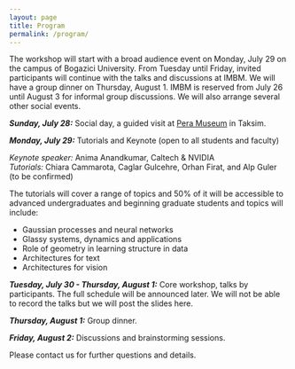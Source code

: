 ```yaml
---
layout: page
title: Program
permalink: /program/
---
```


The workshop will start with a broad audience event on Monday, July 29 on the campus of Bogazici University. From Tuesday until Friday, invited participants will continue with the talks and discussions at IMBM. We will have a group dinner on Thursday, August 1. IMBM is reserved from July 26 until August 3 for informal group discussions. We will also arrange several other social events.   

***Sunday, July 28:*** Social day, a guided visit at [Pera Museum](https://www.peramuseum.org) in Taksim.

***Monday, July 29:*** Tutorials and Keynote (open to all students and faculty)   

_Keynote speaker:_ Anima Anandkumar, Caltech & NVIDIA   
_Tutorials:_ Chiara Cammarota, Caglar Gulcehre, Orhan Firat, and Alp Guler (to be confirmed)  

The tutorials will cover a range of topics and 50% of it will be accessible to advanced undergraduates and beginning graduate students and topics will include:  
- Gaussian processes and neural networks  
- Glassy systems, dynamics and applications  
- Role of geometry in learning structure in data  
- Architectures for text  
- Architectures for vision    

***Tuesday, July 30 - Thursday, August 1:*** Core workshop, talks by participants. The full schedule will be announced later. We will not be able to record the talks but we will post the slides here.    

***Thursday, August 1:*** Group dinner.  

***Friday, August 2:*** Discussions and brainstorming sessions.  

Please contact us for further questions and details.    
